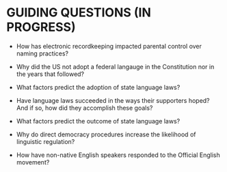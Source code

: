 # GUIDING QUESTIONS (IN PROGRESS)

* How has electronic recordkeeping impacted parental control over naming
  practices?

* Why did the US not adopt a federal langauge in the Constitution nor in the
  years that followed?
* What factors predict the adoption of state language laws?
* Have language laws succeeded in the ways their supporters hoped? And if so,
  how did they accomplish these goals?
* What factors predict the outcome of state language laws?
* Why do direct democracy procedures increase the likelihood of linguistic
  regulation?
* How have non-native English speakers responded to the Official English
  movement?
